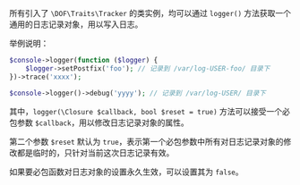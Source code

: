 所有引入了 `\DOF\Traits\Tracker` 的类实例，均可以通过 `logger()` 方法获取一个通用的日志记录对象，用以写入日志。

举例说明：

``` php
$console->logger(function ($logger) {
    $logger->setPostfix('foo'); // 记录到 /var/log-USER-foo/ 目录下
})->trace('xxxx');

$console->logger()->debug('yyyy'); // 记录到 /var/log-USER/ 目录下
```

其中，`logger(\Closure $callback, bool $reset = true)` 方法可以接受一个必包参数 `$callback`，用以修改日志记录对象的属性。

第二个参数 `$reset` 默认为 `true`，表示第一个必包参数中所有对日志记录对象的修改都是临时的，只针对当前这次日志记录有效。

如果要必包函数对日志对象的设置永久生效，可以设置其为 `false`。
